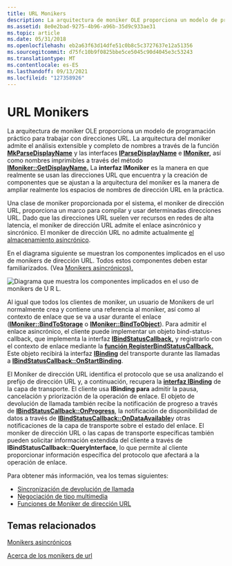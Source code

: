 ```yaml
---
title: URL Monikers
description: La arquitectura de moniker OLE proporciona un modelo de programación práctico para trabajar con direcciones URL.
ms.assetid: 8e0e2bad-9275-4b96-a96b-35d9c933ae31
ms.topic: article
ms.date: 05/31/2018
ms.openlocfilehash: eb2a63f63d14dfe51c0b8c5c3727637e12a51356
ms.sourcegitcommit: d75fc10b9f0825bbe5ce5045c90d4045e3c53243
ms.translationtype: MT
ms.contentlocale: es-ES
ms.lasthandoff: 09/13/2021
ms.locfileid: "127358926"
---
```

# <a name="url-monikers"></a>URL Monikers

La arquitectura de moniker OLE proporciona un modelo de programación práctico para trabajar con direcciones URL. La arquitectura del moniker admite el análisis extensible y completo de nombres a través de la función [**MkParseDisplayName**](/windows/desktop/api/Objbase/nf-objbase-mkparsedisplayname) y las interfaces [**IParseDisplayName**](/windows/desktop/api/OleIdl/nn-oleidl-iparsedisplayname) e [**IMoniker,**](/windows/desktop/api/ObjIdl/nn-objidl-imoniker) así como nombres imprimibles a través del método [**IMoniker::GetDisplayName.**](/windows/desktop/api/ObjIdl/nf-objidl-imoniker-getdisplayname) La **interfaz IMoniker** es la manera en que realmente se usan las direcciones URL que encuentra y la creación de componentes que se ajustan a la arquitectura del moniker es la manera de ampliar realmente los espacios de nombres de dirección URL en la práctica.

Una clase de moniker proporcionada por el sistema, el moniker de dirección URL, proporciona un marco para compilar y usar determinadas direcciones URL. Dado que las direcciones URL suelen ver recursos en redes de alta latencia, el moniker de dirección URL admite el enlace asincrónico y sincrónico. El moniker de dirección URL no admite actualmente [el almacenamiento asincrónico](/windows/desktop/Stg/asynchronous-storage).

En el diagrama siguiente se muestran los componentes implicados en el uso de monikers de dirección URL. Todos estos componentes deben estar familiarizados. (Vea [Monikers asincrónicos).](asynchronous-monikers.md)

![Diagrama que muestra los componentes implicados en el uso de monikers de U R L.](images/bb10975a-9cb5-418e-872e-1e1add0b58ed.png)

Al igual que todos los clientes de moniker, un usuario de Monikers de url normalmente crea y contiene una referencia al moniker, así como al contexto de enlace que se va a usar durante el enlace ([**IMoniker::BindToStorage**](/windows/desktop/api/ObjIdl/nf-objidl-imoniker-bindtostorage) o [**IMoniker::BindToObject**](/windows/desktop/api/ObjIdl/nf-objidl-imoniker-bindtoobject)). Para admitir el enlace asincrónico, el cliente puede implementar un objeto bind-status-callback, que implementa la interfaz [**IBindStatusCallback,**](/previous-versions/windows/internet-explorer/ie-developer/platform-apis/ms775060(v=vs.85)) y registrarlo con el contexto de enlace mediante la [**función RegisterBindStatusCallback.**](/previous-versions/windows/internet-explorer/ie-developer/platform-apis/ms775115(v=vs.85)) Este objeto recibirá la interfaz [**IBinding**](/previous-versions/windows/internet-explorer/ie-developer/platform-apis/ms775071(v=vs.85)) del transporte durante las llamadas a [**IBindStatusCallback::OnStartBinding**](/previous-versions/windows/internet-explorer/ie-developer/platform-apis/ms775065(v=vs.85)).

El Moniker de dirección URL identifica el protocolo que se usa analizando el prefijo de dirección URL y, a continuación, recupera la [**interfaz IBinding**](/previous-versions/windows/internet-explorer/ie-developer/platform-apis/ms775071(v=vs.85)) de la capa de transporte. El cliente usa **IBinding para** admitir la pausa, cancelación y priorización de la operación de enlace. El objeto de devolución de llamada también recibe la notificación de progreso a través de [**IBindStatusCallback::OnProgress**](/previous-versions/windows/internet-explorer/ie-developer/platform-apis/ms775064(v=vs.85)), la notificación de disponibilidad de datos a través de [**IBindStatusCallback::OnDataAvailable**](/previous-versions/windows/internet-explorer/ie-developer/platform-apis/ms775061(v=vs.85))y otras notificaciones de la capa de transporte sobre el estado del enlace. El moniker de dirección URL o las capas de transporte específicas también pueden solicitar información extendida del cliente a través de **IBindStatusCallback::QueryInterface**, lo que permite al cliente proporcionar información específica del protocolo que afectará a la operación de enlace.

Para obtener más información, vea los temas siguientes:

-   [Sincronización de devolución de llamada](callback-synchronization.md)
-   [Negociación de tipo multimedia](media-type-negotiation.md)
-   [Funciones de Moniker de dirección URL](url-moniker-api-functions.md)

## <a name="related-topics"></a>Temas relacionados

<dl> <dt>

[Monikers asincrónicos](asynchronous-monikers.md)
</dt> <dt>

[Acerca de los monikers de url](/previous-versions/windows/internet-explorer/ie-developer/platform-apis/ms775149(v=vs.85))
</dt> </dl>

 

 